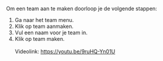 Om een team aan te maken doorloop je de volgende stappen:<br/>

1. Ga naar het team menu.
2. Klik op team aanmaken.
3. Vul een naam voor je team in.
4. Klik op team maken.
<br/><br/>
Videolink: https://youtu.be/9ruHQ-Yn01U